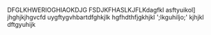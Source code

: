 DFGLKHWERIOGHIAOKDJG
FSDJKFHASLKJFLKdagfkl
asftyuikol]
jhghjkjhgvcfd
uygftygvhbartdfghkjlk
hgfhdthfjgkhjkl
';lkguhiljo;'
kjhjkl
dftgyuhijk
